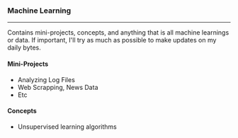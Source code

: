 ### Machine Learning
---

Contains mini-projects, concepts, and anything that is all machine learnings or data. If important, 
I'll try as much as possible to make updates on my daily bytes.

#### Mini-Projects
- Analyzing Log Files
- Web Scrapping, News Data
- Etc

#### Concepts
- Unsupervised learning algorithms
